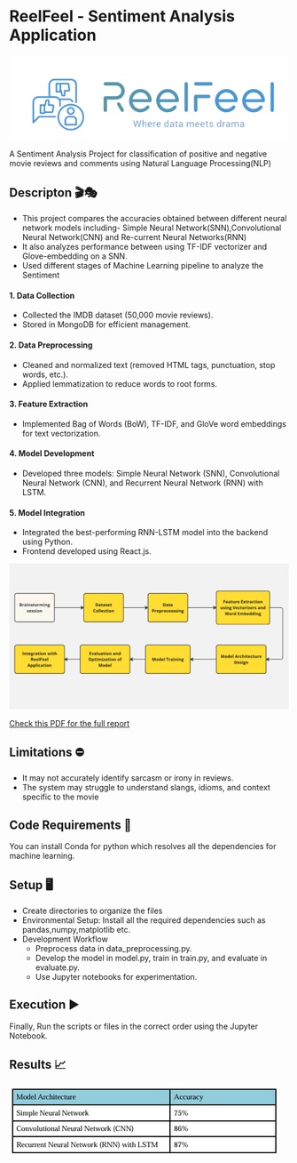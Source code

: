 # ReelFeel - Sentiment Analysis Application

![Reelfeel Logo](https://github.com/SahilTuladhar/ReelFeel/blob/master/images/Logo.png)

A Sentiment Analysis Project for classification of positive and negative movie reviews and comments using Natural Language Processing(NLP)

## Descripton 🎬🎭

- This project compares the accuracies obtained between different neural network models including- Simple Neural Network(SNN),Convolutional Neural Network(CNN) and Re-current Neural Networks(RNN)
- It also analyzes performance between using TF-IDF vectorizer and Glove-embedding on a SNN.
- Used different stages of Machine Learning pipeline to analyze the Sentiment

#### 1. Data Collection

- Collected the IMDB dataset (50,000 movie reviews).
- Stored in MongoDB for efficient management.

#### 2. Data Preprocessing

- Cleaned and normalized text (removed HTML tags, punctuation, stop words, etc.).
- Applied lemmatization to reduce words to root forms.

#### 3. Feature Extraction

- Implemented Bag of Words (BoW), TF-IDF, and GloVe word embeddings for text vectorization.

#### 4. Model Development

- Developed three models: Simple Neural Network (SNN), Convolutional Neural Network (CNN), and Recurrent Neural Network (RNN) with LSTM.

#### 5. Model Integration

- Integrated the best-performing RNN-LSTM model into the backend using Python.
- Frontend developed using React.js.

![Sentiment Analysis Workflow](https://github.com/SahilTuladhar/ReelFeel/blob/master/images/Flowchart.jpg)

[Check this PDF for the full report](https://raw.githubusercontent.com/SahilTuladhar/ReelFeel/master/docs/ReelFeel-sentiment-analyis-Report-final%20.pdf)

## Limitations ⛔️

- It may not accurately identify sarcasm or irony in reviews.
- The system may struggle to understand slangs, idioms, and context specific to the movie

## Code Requirements 📱

You can install Conda for python which resolves all the dependencies for machine learning.

## Setup 🖥️

- Create directories to organize the files
- Environmental Setup: Install all the required dependencies such as pandas,numpy,matplotlib etc.
- Development Workflow
  - Preprocess data in data_preprocessing.py.
  - Develop the model in model.py, train in train.py, and evaluate in evaluate.py.
  - Use Jupyter notebooks for experimentation.

## Execution ▶️

Finally, Run the scripts or files in the correct order using the Jupyter Notebook.

## Results 📈

![Results and Outcomes](https://github.com/SahilTuladhar/ReelFeel/blob/master/images/results.png)
